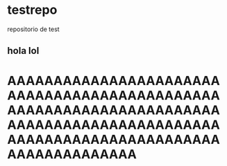 # testrepo
repositorio de test
## hola lol
# AAAAAAAAAAAAAAAAAAAAAAAAAAAAAAAAAAAAAAAAAAAAAAAAAAAAAAAAAAAAAAAAAAAAAAAAAAAAAAAAAAAAAAAAAAAAAAAAAAAAAAAAAAAAAAAAAAAAAAAAAAAAAAAAA
